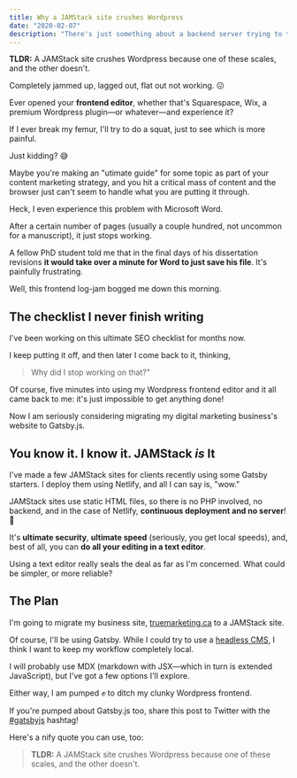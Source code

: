 ```yaml
---
title: Why a JAMStack site crushes Wordpress
date: "2020-02-07"
description: "There's just something about a backend server trying to talk to a convoluted frontend editor that kills all productivity."
---
```


**TLDR:** A JAMStack site crushes Wordpress because one of these scales, and the other doesn't.

Completely jammed up, lagged out, flat out not working. 😖

Ever opened your **frontend editor**, whether that's Squarespace, Wix, a premium Wordpress plugin—or whatever—and experience it?

If I ever break my femur, I'll try to do a squat, just to see which is more painful.

Just kidding? 😅

Maybe you're making an "utimate guide" for some topic as part of your content marketing strategy, and you hit a critical mass of content and the browser just can't seem to handle what you are putting it through.

Heck, I even experience this problem with Microsoft Word. 

After a certain number of pages (usually a couple hundred, not uncommon for a manuscript), it just stops working. 

A fellow PhD student told me that in the final days of his dissertation revisions **it would take over a minute for Word to just save his file**. It's painfully frustrating.

Well, this frontend log-jam bogged me down this morning.

## The checklist I never finish writing

I've been working on this ultimate SEO checklist for months now. 

I keep putting it off, and then later I come back to it, thinking,

>Why did I stop working on that?" 

Of course, five minutes into using my Wordpress frontend editor and it all came back to me: it's just impossible to get anything done!

Now I am seriously considering migrating my digital marketing business's website to Gatsby.js.

## You know it. I know it. JAMStack *is* It

I've made a few JAMStack sites for clients recently using some Gatsby starters. I deploy them using Netlify, and all I can say is, "wow."

JAMStack sites use static HTML files, so there is no PHP involved, no backend, and in the case of Netlify, **continuous deployment and no server**! 🤩

It's **ultimate security**, **ultimate speed** (seriously, you get local speeds), and, best of all, you can **do all your editing in a text editor**.

Using a text editor really seals the deal as far as I'm concerned. What could be simpler, or more reliable?

## The Plan

I'm going to migrate my business site, [truemarketing.ca](https://truemarketing.ca/) to a JAMStack site.

Of course, I'll be using Gatsby. While I could try to use a [headless CMS](https://www.gatsbyjs.org/docs/headless-cms/), I think I want to keep my workflow completely local.

I will probably use MDX (markdown with JSX—which in turn is extended JavaScript), but I've got a few options I'll explore. 

Either way, I am pumped ✊ to ditch my clunky Wordpress frontend.

If you're pumped about Gatsby.js too, share this post to Twitter with the [#gatsbyjs](https://twitter.com/search?q=%23gatsbyjs) hashtag!

Here's a nify quote you can use, too:

>**TLDR:** A JAMStack site crushes Wordpress because one of these scales, and the other doesn't.